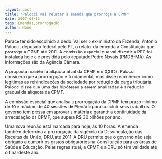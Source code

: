 ```yaml
---
layout: post
title: "Palocci vai relatar a emenda que prorroga a CPMF"
date: 2007-08-22
tags: Emendas,prorrogação
author: None
---
```

Parace ter sido escolhido a dedo. Vai ser o ex-ministro da Fazenda, Antonio Palocci, deputado federal pelo PT, o relator da emenda &agrave; Constitui&ccedil;&atilde;o que prorroga a CPMF at&eacute; 2011.&nbsp;A comiss&atilde;o especial que vai discutir a PEC foi instalada hoje e &eacute; presidida pelo deputado Pedro Novais (PMDB-MA).&nbsp;As informa&ccedil;&otilde;es s&atilde;o da Ag&ecirc;ncia C&acirc;mara.

A proposta mant&eacute;m a al&iacute;quota atual da CPMF em 0,38%. Palocci considera&nbsp;que a prorroga&ccedil;&atilde;o &eacute; fundamental, mas disse reconhecer como leg&iacute;timas as reivindica&ccedil;&otilde;es da sociedade por redu&ccedil;&atilde;o da carga tribut&aacute;ria. Palocci disse que uma das hip&oacute;teses a serem analisadas &eacute; a redu&ccedil;&atilde;o gradual da al&iacute;quota da CPMF. 

A comiss&atilde;o especial que analisa a prorroga&ccedil;&atilde;o da CPMF tem prazo m&iacute;nimo de 10 e m&aacute;ximo de 40 sess&otilde;es de Plen&aacute;rio para concluir seus trabalhos. O governo tem pressa em aprovar a mat&eacute;ria e garantir a continuidade da arrecada&ccedil;&atilde;o da CPMF, que supera R$ 30 bilh&otilde;es por ano. 

Uma nova reuni&atilde;o est&aacute; marcada para hoje, &agrave;s 10 horas. A emenda tamb&eacute;m&nbsp;determina a prorroga&ccedil;&atilde;o da vig&ecirc;ncia da Desvincula&ccedil;&atilde;o das Receitas da Uni&atilde;o, DRU,&nbsp;at&eacute; 2011. A DRU permite que o governo n&atilde;o seja obrigado a cumprir os gastos obrigat&oacute;rios na Constitui&ccedil;&atilde;o para as &aacute;reas de Sa&uacute;de e Educa&ccedil;&atilde;o. Pelas regras atuai, a CPMF e a DRU s&oacute; t&ecirc;m validade at&eacute; o final deste ano. 